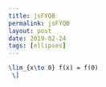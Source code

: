 ```yaml
---
title: jsFYQB
permalink: jsFYQB
layout: post
date: 2019-02-24
tags: [ellipses]
---
```


```latex \[
\lim_{x\to 0} f(x) = f(0)
 \]
```